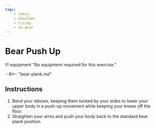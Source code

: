 ```yaml
---
tags:
    - chest
    - shoulder
    - tricep
    - no-gear
---
```


#  Bear Push Up

!!! equipment "No equipment required for this exercise."

--8<-- "bear-plank.md"

## Instructions

1. Bend your elbows, keeping them tucked by your sides to lower your upper body in a push-up movement while keeping your knees off the floor.
2. Straighten your arms and push your body back to the standard bear plank position.